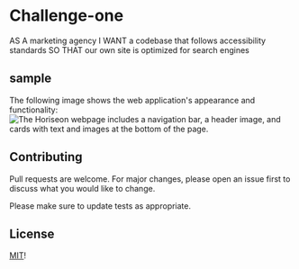 # Challenge-one

AS A marketing agency
I WANT a codebase that follows accessibility standards
SO THAT our own site is optimized for search engines

## sample
The following image shows the web application's appearance and functionality:
![The Horiseon webpage includes a navigation bar, a header image, and cards with text and images at the bottom of the page.](./assets/images/image-1.png)

## Contributing

Pull requests are welcome. For major changes, please open an issue first
to discuss what you would like to change.

Please make sure to update tests as appropriate.

## License

[MIT](https://choosealicense.com/licenses/mit/)!